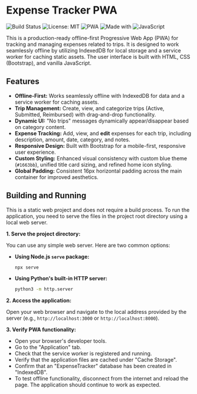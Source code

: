 # Expense Tracker PWA

![Build Status](https://img.shields.io/badge/build-passing-brightgreen?style=for-the-badge)
![License: MIT](https://img.shields.io/badge/License-MIT-yellow.svg?style=for-the-badge)
![PWA](https://img.shields.io/badge/PWA-enabled-brightgreen?style=for-the-badge)
![Made with](https://img.shields.io/badge/Made%20with-Bootstrap-blueviolet?style=for-the-badge)
![JavaScript](https://img.shields.io/badge/JavaScript-F7DF1E?style=for-the-badge&logo=javascript&logoColor=black)

This is a production-ready offline-first Progressive Web App (PWA) for tracking and managing expenses related to trips. It is designed to work seamlessly offline by utilizing IndexedDB for local storage and a service worker for caching static assets. The user interface is built with HTML, CSS (Bootstrap), and vanilla JavaScript.

## Features

*   **Offline-First:** Works seamlessly offline with IndexedDB for data and a service worker for caching assets.
*   **Trip Management:** Create, view, and categorize trips (Active, Submitted, Reimbursed) with drag-and-drop functionality.
*   **Dynamic UI:** "No trips" messages dynamically appear/disappear based on category content.
*   **Expense Tracking:** Add, view, and **edit** expenses for each trip, including description, amount, date, category, and notes.
*   **Responsive Design:** Built with Bootstrap for a mobile-first, responsive user experience.
*   **Custom Styling:** Enhanced visual consistency with custom blue theme (`#1663bb`), unified title card sizing, and refined home icon styling.
*   **Global Padding:** Consistent 16px horizontal padding across the main container for improved aesthetics.

## Building and Running

This is a static web project and does not require a build process. To run the application, you need to serve the files in the project root directory using a local web server.

**1. Serve the project directory:**

You can use any simple web server. Here are two common options:

*   **Using Node.js `serve` package:**
    ```bash
    npx serve
    ```

*   **Using Python's built-in HTTP server:**
    ```bash
    python3 -m http.server
    ```

**2. Access the application:**

Open your web browser and navigate to the local address provided by the server (e.g., `http://localhost:3000` or `http://localhost:8000`).

**3. Verify PWA functionality:**

*   Open your browser's developer tools.
*   Go to the "Application" tab.
*   Check that the service worker is registered and running.
*   Verify that the application files are cached under "Cache Storage".
*   Confirm that an "ExpenseTracker" database has been created in "IndexedDB".
*   To test offline functionality, disconnect from the internet and reload the page. The application should continue to work as expected.